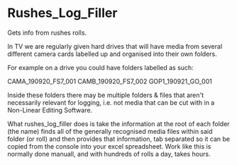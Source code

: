 # Rushes_Log_Filler
Gets info from rushes rolls.

In TV we are regularly given hard drives that will have media from several different 
camera cards labelled up and organised into their own folders.

For example on a drive you could have folders labelled as such:

CAMA_190920_FS7_001
CAMB_190920_FS7_002
GOP1_190921_GO_001

Inside these folders there may be multiple folders & files that aren't necessarily relevant for logging, 
i.e. not media that can be cut with in a Non-Linear Editing Software.

What rushes_log_filler does is take the information at the root of each folder (the name)
finds all of the generally recognised media files within said folder (or roll)
and then provides that information, tab separated so it can be copied from the console into 
your excel spreadsheet. Work like this is normally done manuall, and with hundreds of rolls a day, takes hours.
